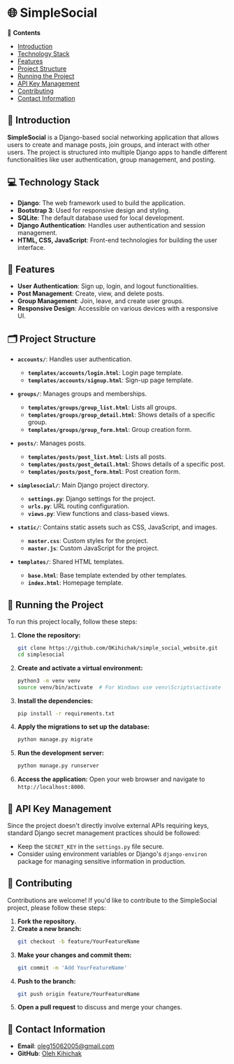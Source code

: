 # 🌐 SimpleSocial

📝 **Contents**
- [Introduction](#introduction)
- [Technology Stack](#technology-stack)
- [Features](#features)
- [Project Structure](#project-structure)
- [Running the Project](#running-the-project)
- [API Key Management](#api-key-management)
- [Contributing](#contributing)
- [Contact Information](#contact-information)

## 🌟 Introduction
**SimpleSocial** is a Django-based social networking application that allows users to create and manage posts, join groups, and interact with other users. The project is structured into multiple Django apps to handle different functionalities like user authentication, group management, and posting.

## 💻 Technology Stack
- **Django**: The web framework used to build the application.
- **Bootstrap 3**: Used for responsive design and styling.
- **SQLite**: The default database used for local development.
- **Django Authentication**: Handles user authentication and session management.
- **HTML, CSS, JavaScript**: Front-end technologies for building the user interface.

## 👀 Features
- **User Authentication**: Sign up, login, and logout functionalities.
- **Post Management**: Create, view, and delete posts.
- **Group Management**: Join, leave, and create user groups.
- **Responsive Design**: Accessible on various devices with a responsive UI.

## 🗂️ Project Structure
- **`accounts/`**: Handles user authentication.
  - **`templates/accounts/login.html`**: Login page template.
  - **`templates/accounts/signup.html`**: Sign-up page template.
  
- **`groups/`**: Manages groups and memberships.
  - **`templates/groups/group_list.html`**: Lists all groups.
  - **`templates/groups/group_detail.html`**: Shows details of a specific group.
  - **`templates/groups/group_form.html`**: Group creation form.
  
- **`posts/`**: Manages posts.
  - **`templates/posts/post_list.html`**: Lists all posts.
  - **`templates/posts/post_detail.html`**: Shows details of a specific post.
  - **`templates/posts/post_form.html`**: Post creation form.
  
- **`simplesocial/`**: Main Django project directory.
  - **`settings.py`**: Django settings for the project.
  - **`urls.py`**: URL routing configuration.
  - **`views.py`**: View functions and class-based views.

- **`static/`**: Contains static assets such as CSS, JavaScript, and images.
  - **`master.css`**: Custom styles for the project.
  - **`master.js`**: Custom JavaScript for the project.

- **`templates/`**: Shared HTML templates.
  - **`base.html`**: Base template extended by other templates.
  - **`index.html`**: Homepage template.

## 🚀 Running the Project
To run this project locally, follow these steps:

1. **Clone the repository:**
    ```bash
    git clone https://github.com/OKihichak/simple_social_website.git
    cd simplesocial
    ```

2. **Create and activate a virtual environment:**
    ```bash
    python3 -m venv venv
    source venv/bin/activate  # For Windows use venv\Scripts\activate
    ```

3. **Install the dependencies:**
    ```bash
    pip install -r requirements.txt
    ```

4. **Apply the migrations to set up the database:**
    ```bash
    python manage.py migrate
    ```

5. **Run the development server:**
    ```bash
    python manage.py runserver
    ```

6. **Access the application:** Open your web browser and navigate to `http://localhost:8000`.

## 🔑 API Key Management
Since the project doesn't directly involve external APIs requiring keys, standard Django secret management practices should be followed:
- Keep the `SECRET_KEY` in the `settings.py` file secure.
- Consider using environment variables or Django's `django-environ` package for managing sensitive information in production.

## 🤝 Contributing
Contributions are welcome! If you'd like to contribute to the SimpleSocial project, please follow these steps:

1. **Fork the repository.**
2. **Create a new branch:**
    ```bash
    git checkout -b feature/YourFeatureName
    ```
3. **Make your changes and commit them:**
    ```bash
    git commit -m 'Add YourFeatureName'
    ```
4. **Push to the branch:**
    ```bash
    git push origin feature/YourFeatureName
    ```
5. **Open a pull request** to discuss and merge your changes.

## 📧 Contact Information
- **Email**: oleg15062005@gmail.com
- **GitHub**: [Oleh Kihichak](https://github.com/OKihichak)
